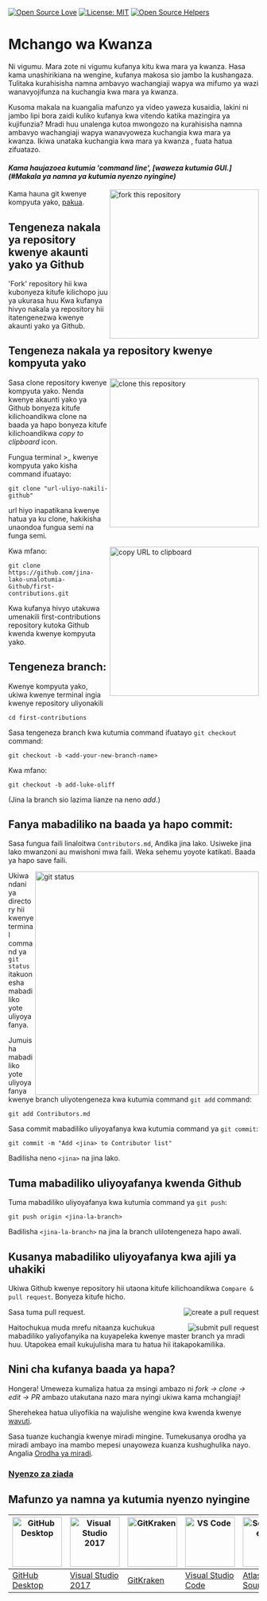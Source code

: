 [![Open Source Love](https://badges.frapsoft.com/os/v1/open-source.svg?v=103)](https://github.com/ellerbrock/open-source-badges/)
[![License: MIT](https://img.shields.io/badge/License-MIT-green.svg)](https://opensource.org/licenses/MIT)
[![Open Source Helpers](https://www.codetriage.com/roshanjossey/first-contributions/badges/users.svg)](https://www.codetriage.com/roshanjossey/first-contributions)


# Mchango wa Kwanza

Ni vigumu. Mara zote ni vigumu kufanya kitu kwa mara ya kwanza. Hasa kama unashirikiana na wengine, kufanya makosa sio jambo la kushangaza. Tulitaka kurahisisha namna ambavyo wachangiaji wapya wa mifumo ya wazi wanavyojifunza na kuchangia kwa mara ya kwanza.

Kusoma makala na kuangalia mafunzo ya video yaweza kusaidia, lakini ni jambo lipi bora zaidi kuliko kufanya kwa vitendo katika mazingira ya kujifunzia? Mradi huu unalenga kutoa mwongozo na kurahisisha namna ambavyo wachangiaji wapya wanavyoweza kuchangia kwa mara ya kwanza. Ikiwa unataka kuchangia kwa mara ya kwanza , fuata hatua zifuatazo.

#### *Kama haujazoea kutumia 'command line', [waweza kutumia GUI.](#Makala ya namna ya kutumia nyenzo nyingine)*

<img align="right" width="300" src="https://firstcontributions.github.io/assets/Readme/fork.png" alt="fork this repository" />

Kama hauna git kwenye kompyuta yako, [pakua](https://help.github.com/articles/set-up-git/).

## Tengeneza nakala ya repository kwenye akaunti yako ya Github

'Fork' repository hii kwa kubonyeza kitufe kilichopo juu ya ukurasa huu
Kwa kufanya hivyo nakala ya repository hii itatengenezwa kwenye akaunti yako ya Github.

## Tengeneza nakala ya repository kwenye kompyuta yako

<img align="right" width="300" src="https://firstcontributions.github.io/assets/Readme/clone.png" alt="clone this repository" />

Sasa clone repository kwenye kompyuta yako. Nenda kwenye akaunti yako ya Github bonyeza kitufe kilichoandikwa clone na baada ya hapo bonyeza kitufe kilichoandikwa *copy to clipboard* icon.

Fungua terminal >_ kwenye kompyuta yako kisha command ifuatayo:

```
git clone "url-uliyo-nakili-github"
```

url hiyo inapatikana kwenye hatua ya ku clone, hakikisha unaondoa fungua semi na funga semi.

<img align="right" width="300" src="https://firstcontributions.github.io/assets/Readme/copy-to-clipboard.png" alt="copy URL to clipboard" />

Kwa mfano:

```
git clone https://github.com/jina-lako-unalotumia-Github/first-contributions.git
```

Kwa kufanya hivyo utakuwa umenakili first-contributions repository kutoka Github kwenda kwenye kompyuta yako.

## Tengeneza branch:

Kwenye kompyuta yako, ukiwa kwenye terminal ingia kwenye repository uliyonakili

```
cd first-contributions
```

Sasa tengeneza branch kwa kutumia command ifuatayo `git checkout` command:

```
git checkout -b <add-your-new-branch-name>
```

Kwa mfano:

```
git checkout -b add-luke-oliff
```

(Jina la branch sio lazima lianze na neno *add*.)

## Fanya mabadiliko na baada ya hapo commit:

Sasa fungua faili linaloitwa `Contributors.md`, Andika jina lako. Usiweke jina lako mwanzoni au mwishoni mwa faili. Weka sehemu yoyote katikati. Baada ya hapo save faili.

<img align="right" width="450" src="https://firstcontributions.github.io/assets/Readme/git-status.png" alt="git status" />

Ukiwa ndani ya directory hii kwenye terminal command ya `git status` itakuonesha mabadiliko yote uliyoyafanya.

Jumuisha mabadiliko yote uliyoyafanya kwenye branch uliyotengeneza kwa kutumia command `git add` command:

```
git add Contributors.md
```

Sasa commit mabadiliko uliyoyafanya kwa kutumia command ya `git commit`:

```
git commit -m "Add <jina> to Contributor list"
```

Badilisha neno `<jina>` na jina lako.

## Tuma mabadiliko uliyoyafanya kwenda Github

Tuma mabadiliko uliyoyafanya kwa kutumia command ya `git push`:

```
git push origin <jina-la-branch>
```

Badilisha `<jina-la-branch>` na jina la branch ulilotengeneza hapo awali.

## Kusanya mabadiliko uliyoyafanya kwa ajili ya uhakiki

Ukiwa Github kwenye repository hii utaona kitufe kilichoandikwa `Compare & pull request`. Bonyeza kitufe hicho.

<img style="float: right;" src="https://firstcontributions.github.io/assets/Readme/compare-and-pull.png" alt="create a pull request" />

Sasa tuma pull request.

<img style="float: right;" src="https://firstcontributions.github.io/assets/Readme/submit-pull-request.png" alt="submit pull request" />

Haitochukua muda mrefu nitaanza kuchukua mabadiliko yaliyofanyika na kuyapeleka kwenye master branch ya mradi huu. Utapokea email kukujulisha mara tu hatua hii itakapokamilika.

## Nini cha kufanya baada ya hapa?

Hongera! Umeweza kumaliza hatua za msingi ambazo ni _fork -> clone -> edit -> PR_ ambazo utakutana nazo mara nyingi ukiwa kama mchangiaji!

Sherehekea hatua uliyofikia na wajulishe wengine kwa kwenda kwenye [wavuti](https://roshanjossey.github.io/first-contributions/#social-share).


Sasa tuanze kuchangia kwenye miradi mingine. Tumekusanya orodha ya miradi ambayo ina mambo mepesi unayoweza kuanza kushughulika nayo. Angalia [Orodha ya miradi](https://roshanjossey.github.io/first-contributions/#project-list).

### [Nyenzo za ziada](../additional-material/git_workflow_scenarios/additional-material.md)

## Mafunzo ya namna ya kutumia nyenzo nyingine

| <a href="../gui-tool-tutorials/github-desktop-tutorial.md"><img alt="GitHub Desktop" src="https://desktop.github.com/images/desktop-icon.svg" width="100"></a> | <a href="../gui-tool-tutorials/github-windows-vs2017-tutorial.md"><img alt="Visual Studio 2017" src="https://upload.wikimedia.org/wikipedia/commons/c/cd/Visual_Studio_2017_Logo.svg" width="100"></a> | <a href="../gui-tool-tutorials/gitkraken-tutorial.md"><img alt="GitKraken" src="https://firstcontributions.github.io/assets/gui-tool-tutorials/gitkraken-tutorial/gk-icon.png" width="100"></a> | <a href="../gui-tool-tutorials/github-windows-vs-code-tutorial.md"><img alt="VS Code" src="https://upload.wikimedia.org/wikipedia/commons/1/1c/Visual_Studio_Code_1.35_icon.png" width=100></a> | <a href="../gui-tool-tutorials/sourcetree-macos-tutorial.md"><img alt="Sourcetree App" src="https://wac-cdn.atlassian.com/dam/jcr:81b15cde-be2e-4f4a-8af7-9436f4a1b431/Sourcetree-icon-blue.svg" width=100></a> | <a href="../gui-tool-tutorials/github-windows-intellij-tutorial.md"><img alt="IntelliJ IDEA" src="https://upload.wikimedia.org/wikipedia/commons/thumb/9/9c/IntelliJ_IDEA_Icon.svg/512px-IntelliJ_IDEA_Icon.svg.png" width=100></a> |
| --- | --- | --- | --- | --- | --- |
| [GitHub Desktop](../gui-tool-tutorials/github-desktop-tutorial.md) | [Visual Studio 2017](../gui-tool-tutorials/github-windows-vs2017-tutorial.md) | [GitKraken](../gui-tool-tutorials/gitkraken-tutorial.md) | [Visual Studio Code](../gui-tool-tutorials/github-windows-vs-code-tutorial.md) | [Atlassian Sourcetree](../gui-tool-tutorials/sourcetree-macos-tutorial.md) | [IntelliJ IDEA](../gui-tool-tutorials/github-windows-intellij-tutorial.md) |
